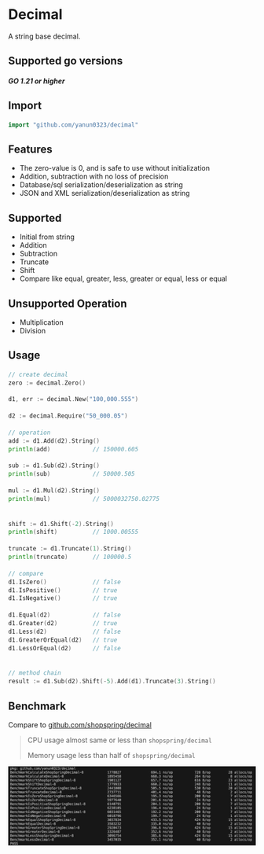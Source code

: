 # Decimal
A string base decimal.

## Supported go versions
#### _GO 1.21 or higher_

## Import
```go
import "github.com/yanun0323/decimal"
```

## Features

- The zero-value is 0, and is safe to use without initialization
- Addition, subtraction with no loss of precision
- Database/sql serialization/deserialization as string
- JSON and XML serialization/deserialization as string

## Supported
- Initial from string
- Addition
- Subtraction
- Truncate
- Shift
- Compare like equal, greater, less, greater or equal, less or equal

## Unsupported Operation
- Multiplication
- Division

## Usage
```go
// create decimal
zero := decimal.Zero()

d1, err := decimal.New("100,000.555")

d2 := decimal.Require("50_000.05")

// operation
add := d1.Add(d2).String()
println(add)            // 150000.605

sub := d1.Sub(d2).String()
println(sub)            // 50000.505

mul := d1.Mul(d2).String()
println(mul)            // 5000032750.02775


shift := d1.Shift(-2).String()
println(shift)          // 1000.00555

truncate := d1.Truncate(1).String()
println(truncate)       // 100000.5

// compare
d1.IsZero()             // false
d1.IsPositive()         // true
d1.IsNegative()         // true

d1.Equal(d2)            // false
d1.Greater(d2)          // true
d1.Less(d2)             // false
d1.GreaterOrEqual(d2)   // true
d1.LessOrEqual(d2)      // false


// method chain
result := d1.Sub(d2).Shift(-5).Add(d1).Truncate(3).String()
```

## Benchmark
Compare to [github.com/shopspring/decimal](https://github.com/shopspring/decimal)
> CPU usage almost same or less than `shopspring/decimal`
>
> Memory usage less than half of `shopspring/decimal`

![Benchmark](./benchmark.png)